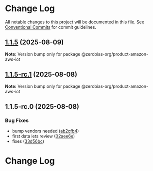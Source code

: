 # Change Log

All notable changes to this project will be documented in this file.
See [Conventional Commits](https://conventionalcommits.org) for commit guidelines.

## [1.1.5](https://github.com/zerobias-org/product/compare/@zerobias-org/product-amazon-aws-iot@1.1.5-rc.1...@zerobias-org/product-amazon-aws-iot@1.1.5) (2025-08-09)

**Note:** Version bump only for package @zerobias-org/product-amazon-aws-iot





## [1.1.5-rc.1](https://github.com/zerobias-org/product/compare/@zerobias-org/product-amazon-aws-iot@1.1.5-rc.0...@zerobias-org/product-amazon-aws-iot@1.1.5-rc.1) (2025-08-08)

**Note:** Version bump only for package @zerobias-org/product-amazon-aws-iot





## 1.1.5-rc.0 (2025-08-08)


### Bug Fixes

* bump vendors needed ([ab2cfb4](https://github.com/zerobias-org/product/commit/ab2cfb4a9cf2e3008e08b068f98011fec096c932))
* first data lets review ([02aee6e](https://github.com/zerobias-org/product/commit/02aee6e8c4f11675de7c63a00f4c8254a67a4dd7))
* fixes ([33d56bc](https://github.com/zerobias-org/product/commit/33d56bcaedf3fa5e3939a33c0fb57eda53539d05))





# Change Log
